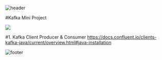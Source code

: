 ![header](https://capsule-render.vercel.app/api?type=wave&color=timeGradient&height=300&section=header&text=OneDayOneCommit&fontSize=45)	

#Kafka Mini Project<p>
<img src="https://img.shields.io/badge/Java-007396?style=flat-square&logo=Java&logoColor=white"/> 

#1. Kafka Client Producer & Consumer
https://docs.confluent.io/clients-kafka-java/current/overview.html#java-installation



![footer](https://capsule-render.vercel.app/api?type=wave&color=timeGradient&height=200&section=footer&fontSize=90)
